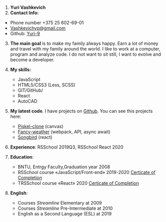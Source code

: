 1. **Yuri Vashkevich**
2. **Contact Info:**

- Phone number +375 25 602-69-01
- <Vashkevichyp@gmail.com>
- Github: [Yuri-9](https://github.com/Yuri-9)

3. **The main goal** is to make my family always happy. Earn a lot of money and travel with my family around the world. I like to work at a computer, program and analyze code. I do not want to sit still, I want to evolve and become a developer.
4. **My skills:**

   - JavaScript
   - HTML5/CSS3 (Less, SCSS)
   - GIT/GitHub/
   - React
   - AutoCAD

5. **My latest code**. I have projects on [Github](https://github.com/Yuri-9). You can see this projects here:
   - [Piskel-clone](https://yuri-9.github.io/piskel-clone/) (canvas)
   - [Fancy-weather](https://yuri-9.github.io/fancy-weather/) (webpack, API, async await)
   - [Songbird](https://yuri-9.github.io/songbird/) (react)
6. **Experience**: RSSchool 2019Q3, RSSchool React 2020
7. **Education**:
   - BNTU, Entrgy Faculty,Graduation year 2008
   - RSSchool course «JavaScript/Front-end» 2019-2020 [Certicate of Completion](https://app.rs.school/certificate/7kgaun5v)
   - TRSSchool course «React» 2020 [Certicate of Completion](https://app.rs.school/certificate/sovht1n6)
8. **English**:
   - Сourses _Streamline_ Elementary at 2009
   - Сourses _Streamline_ Pre-Intermediate at 2010
   - English as a Second Language (ESL) at 2019
